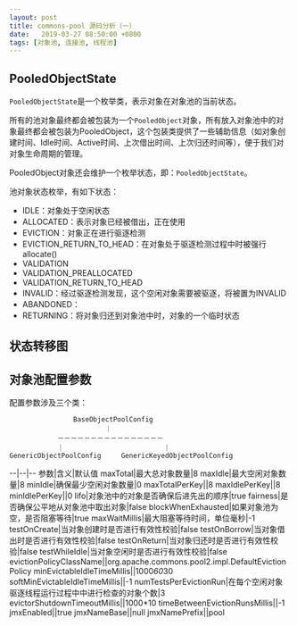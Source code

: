 ```yaml
---
layout: post
title: commons-pool 源码分析（一）
date:   2019-03-27 08:50:00 +0800
tags: [对象池, 连接池, 线程池]
---
```


## PooledObjectState

`PooledObjectState`是一个枚举类，表示对象在对象池的当前状态。

所有的池对象最终都会被包装为一个`PooledObject`对象，所有放入对象池中的对象最终都会被包装为PooledObject，这个包装类提供了一些辅助信息（如对象创建时间、Idle时间、Active时间、上次借出时间、上次归还时间等），便于我们对对象生命周期的管理。

PooledObject对象还会维护一个枚举状态，即：`PooledObjectState`。

池对象状态枚举，有如下状态：

- IDLE：对象处于空闲状态
- ALLOCATED：表示对象已经被借出，正在使用
- EVICTION：对象正在进行驱逐检测
- EVICTION_RETURN_TO_HEAD：在对象处于驱逐检测过程中时被强行allocate()
- VALIDATION
- VALIDATION_PREALLOCATED
- VALIDATION_RETURN_TO_HEAD
- INVALID：经过驱逐检测发现，这个空闲对象需要被驱逐，将被置为INVALID
- ABANDONED：
- RETURNING：将对象归还到对象池中时，对象的一个临时状态

## 状态转移图

## 对象池配置参数

配置参数涉及三个类：

```
                BaseObjectPoolConfig
                        ｜
            －－－－－－－－－－－－－－－－
            ｜                         ｜
GenericObjectPoolConfig     GenericKeyedObjectPoolConfig      

```

--|--|--
参数|含义|默认值
maxTotal|最大总对象数量|8
maxIdle|最大空闲对象数量|8
minIdle|确保最少空闲对象数量|0
maxTotalPerKey||8
maxIdlePerKey||8
minIdlePerKey||0
lifo|对象池中的对象是否确保后进先出的顺序|true
fairness|是否确保公平地从对象池中取出对象|false
blockWhenExhausted|如果对象池为空，是否阻塞等待|true
maxWaitMillis|最大阻塞等待时间，单位毫秒|-1
testOnCreate|当对象创建时是否进行有效性校验|false
testOnBorrow|当对象借出时是否进行有效性校验|false
testOnReturn|当对象归还时是否进行有效性校验|false
testWhileIdle|当对象空闲时是否进行有效性校验|false
evictionPolicyClassName||org.apache.commons.pool2.impl.DefaultEvictionPolicy
minEvictableIdleTimeMillis||1000*60*30
softMinEvictableIdleTimeMillis||-1
numTestsPerEvictionRun|在每个空闲对象驱逐线程运行过程中中进行检查的对象个数|3
evictorShutdownTimeoutMillis||1000*10
timeBetweenEvictionRunsMillis||-1
jmxEnabled||true
jmxNameBase||null
jmxNamePrefix||pool










